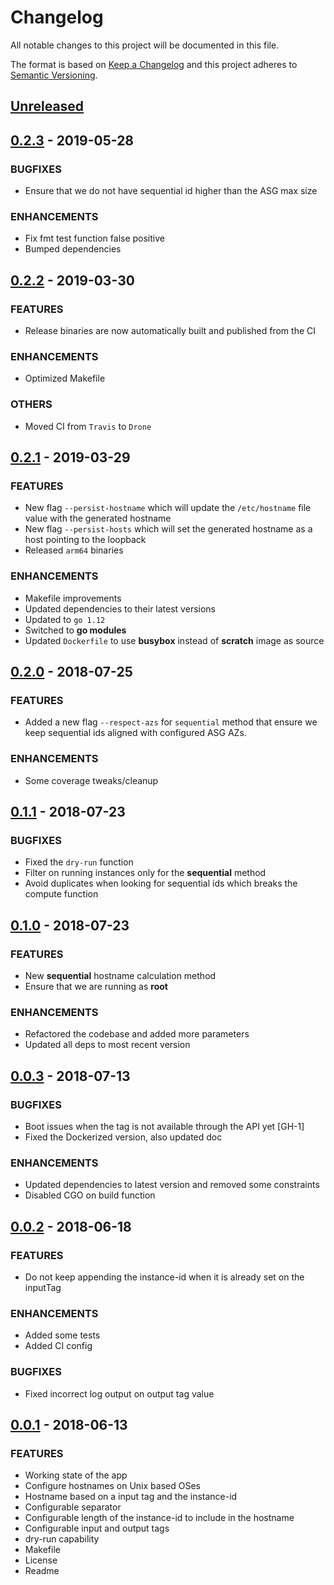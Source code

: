 # Changelog

All notable changes to this project will be documented in this file.

The format is based on [Keep a Changelog](http://keepachangelog.com/en/1.0.0/)
and this project adheres to [Semantic Versioning](http://semver.org/spec/v2.0.0.html).

## [Unreleased]
## [0.2.3] - 2019-05-28
### BUGFIXES
- Ensure that we do not have sequential id higher than the ASG max size

### ENHANCEMENTS
- Fix fmt test function false positive
- Bumped dependencies

## [0.2.2] - 2019-03-30
### FEATURES
- Release binaries are now automatically built and published from the CI

### ENHANCEMENTS
- Optimized Makefile

### OTHERS
- Moved CI from `Travis` to `Drone`

## [0.2.1] - 2019-03-29
### FEATURES
- New flag `--persist-hostname` which will update the `/etc/hostname` file value with the generated hostname
- New flag `--persist-hosts` which will set the generated hostname as a host pointing to the loopback
- Released `arm64` binaries

### ENHANCEMENTS
- Makefile improvements
- Updated dependencies to their latest versions
- Updated to `go 1.12`
- Switched to **go modules**
- Updated `Dockerfile` to use **busybox** instead of **scratch** image as source

## [0.2.0] - 2018-07-25
### FEATURES
- Added a new flag `--respect-azs` for `sequential` method that ensure we keep sequential ids aligned with configured ASG AZs.

### ENHANCEMENTS
- Some coverage tweaks/cleanup

## [0.1.1] - 2018-07-23
### BUGFIXES
- Fixed the `dry-run` function
- Filter on running instances only for the **sequential** method
- Avoid duplicates when looking for sequential ids which breaks the compute function

## [0.1.0] - 2018-07-23
### FEATURES
- New **sequential** hostname calculation method
- Ensure that we are running as **root**

### ENHANCEMENTS
- Refactored the codebase and added more parameters
- Updated all deps to most recent version

## [0.0.3] - 2018-07-13
### BUGFIXES
- Boot issues when the tag is not available through the API yet [GH-1]
- Fixed the Dockerized version, also updated doc

### ENHANCEMENTS
- Updated dependencies to latest version and removed some constraints
- Disabled CGO on build function

## [0.0.2] - 2018-06-18
### FEATURES
- Do not keep appending the instance-id when it is already set on the inputTag

### ENHANCEMENTS
- Added some tests
- Added CI config

### BUGFIXES
- Fixed incorrect log output on output tag value

## [0.0.1] - 2018-06-13
### FEATURES
- Working state of the app
- Configure hostnames on Unix based OSes
- Hostname based on a input tag and the instance-id
- Configurable separator
- Configurable length of the instance-id to include in the hostname
- Configurable input and output tags
- dry-run capability
- Makefile
- License
- Readme

[Unreleased]: https://github.com/mvisonneau/ahs/compare/0.2.3...HEAD
[0.2.3]: https://github.com/mvisonneau/ahs/tree/0.2.3
[0.2.2]: https://github.com/mvisonneau/ahs/tree/0.2.2
[0.2.1]: https://github.com/mvisonneau/ahs/tree/0.2.1
[0.2.0]: https://github.com/mvisonneau/ahs/tree/0.2.0
[0.1.1]: https://github.com/mvisonneau/ahs/tree/0.1.1
[0.1.0]: https://github.com/mvisonneau/ahs/tree/0.1.0
[0.0.3]: https://github.com/mvisonneau/ahs/tree/0.0.3
[0.0.2]: https://github.com/mvisonneau/ahs/tree/0.0.2
[0.0.1]: https://github.com/mvisonneau/ahs/tree/0.0.1
